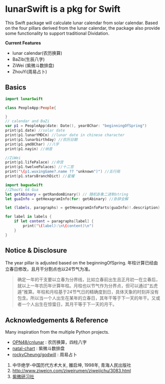 # lunarSwift is a pkg for Swift

This Swift package will calculate lunar calendar from solar calendar. Based on the four pillars derived from the lunar calendar, the package also provide some functionality to support traditional Dividation.

**Current Features**

- lunar calendar(农历换算)
- BaZib(生辰八字)
- ZiWei (紫微斗数排盘)
- ZhouYi(周易占卜)

## Basics

```Swift
import lunarSwift

class PeopleApp:People{

}
// calendar and BaZi
var p1 = PeopleApp(date: Date(), year8Char: "beginningOfSpring")
print(p1.date) //solar date
print(p1.lunarYMDCn) //lunar date in chinese character
print(p1.lunarbirthday) //农历日期
print(p1.ymd8Char) //八字
print(p1.nayin) //纳音

//ZiWei
print(p1.lifePalace) //命宫
print(p1.twelvePalaces) //十二宫
print("\(p1.wuxingGame?.name ?? "unknown")") //五行局
print(p1.starsBranchDict) //星耀

import baguaSwift
//ZhouYi 64 Gua
let getAbinary = getRandomBinary() // 随机卦象二进制string
let guaInfo = getHexagramInfo(for: getAbinary) //卦辞全解

let (labels, paragraphs) = getHexagramInfoParts(guaInfo)!.description) //卦辞全解段落

for label in labels {
    if let content = paragraphs[label] {
        print("\(label):\n\(content)\n")
    }
}

```

## Notice & Disclosure

The year pillar is adjusted based on the beginningOfSpring. 年柱计算已经由立春日修改，且月干分割点也以24节气为准。
>确定一年的干支要以立春为分界线，比如立春前出生且正月初一在立春后，就以上一年农历年计算年柱。月柱也以节气作为分界点，但可以通过“五虎遁”推算。年柱和月柱基于24节气日的精确度到日，具体天象的时刻并没有包含。所以当一个人出生在某年的立春日，其年干等于下一天的年干。又或者一个人出生在惊蛰日，其月干等于下一天的月干。

## Acknowledgements & Reference

Many inspiration from the multiple Python projects.
- [OPN48/cnlunar](https://github.com/OPN48/cnlunar) : 农历换算，四柱八字
- [natal-chart](https://github.com/haibolian/natal-chart) : 紫微斗数排盘
- [rockyCheung/godwill](https://github.com/rockyCheung/godwill) : 周易占卜

1. 中华绝学-中国历代方术大关, 雒启坤, 1998年, 青海人民出版社
2. http://www.ziweicn.com/ziweirumen/ziweijichu/3083.html
3. [紫微研习社](https://www.iztro.com/)
